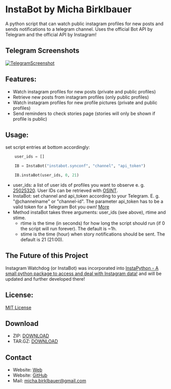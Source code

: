 # InstaBot by Micha Birklbauer
A python script that can watch public instagram profiles for new posts and sends notifications to a telegram channel. Uses the official Bot API by Telegram and the official API by Instagram!

## Telegram Screenshots

[![TelegramScreenshot](https://raw.githubusercontent.com/t0xic-m/instagram_watchdog/master/docs/instabot.jpg)](https://www.instagram.com/katie_kosova/)

## Features:
- Watch instagram profiles for new posts (private and public profiles)
- Retrieve new posts from instagram profiles (only public profiles)
- Watch instagram profiles for new profile pictures (private and public profiles)
- Send reminders to check stories page (stories will only be shown if profile is public)

## Usage:

set script entries at bottom accordingly:

```python
	user_ids = []

	IB = InstaBot("instabot.synconf", "channel", "api_token")

	IB.instaBot(user_ids, 0, 21)
```

- user_ids: a list of user ids of profiles you want to observe e. g. [25025320](https://instagram.com/instagram). User IDs can be retrieved with [OSINT](https://inteltechniques.com/menu.html).
- InstaBot: set channel and api_token according to your Telegram. E. g. "@channelname" or "channel-id". The parameter api_token has to be a valid token for a Telegram Bot you own! [More](https://core.telegram.org/)
- Method instaBot takes three arguments: user_ids (see above), rtime and stime.
  - rtime is the time (in seconds) for how long the script should run (if 0 the script will run forever). The default is ~1h.
  - stime is the time (hour) when story notifications should be sent. The default is 21 (21:00).
  
## The Future of this Project

Instagram Watchdog (or InstaBot) was incorporated into [InstaPython - A small python package to access and deal with Instagram data!](https://github.com/t0xic-m/instapython) and will be updated and further developed there!
  
## License:
  
[MIT License](https://github.com/t0xic-m/instagram_watchdog/blob/master/LICENSE.md)
  
## Download
  
- ZIP: [DOWNLOAD](https://github.com/t0xic-m/instagram_watchdog/archive/master.zip)
- TAR.GZ: [DOWNLOAD](https://github.com/t0xic-m/instagram_watchdog/archive/master.tar.gz)

## Contact

- Website: [Web](https://sites/google.com/site/michabirklbauer)
- Website: [GitHub](https://t0xic-m.github.io)
- Mail: micha.birklbauer@gmail.com
